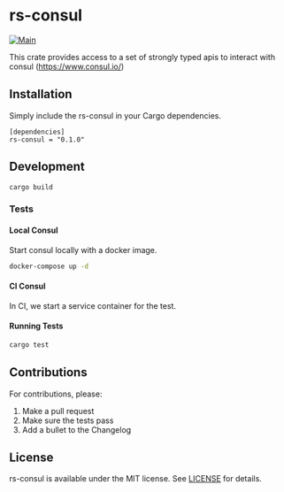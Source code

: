 # rs-consul
[![Main](https://github.com/Roblox/rs-consul/actions/workflows/main.yml/badge.svg)](https://github.com/Roblox/rs-consul/actions/workflows/main.yml)

This crate provides access to a set of strongly typed apis to interact with
consul (https://www.consul.io/)

## Installation

Simply include the rs-consul in your Cargo dependencies.

```
[dependencies]
rs-consul = "0.1.0"
```

## Development
```
cargo build
```

### Tests
#### Local Consul
Start consul locally with a docker image.
```bash
docker-compose up -d
```

#### CI Consul
In CI, we start a service container for the test.

#### Running Tests
```bash
cargo test
```


## Contributions
For contributions, please:
1. Make a pull request
2. Make sure the tests pass
3. Add a bullet to the Changelog

## License
rs-consul is available under the MIT license. See [LICENSE](LICENSE) for details.

